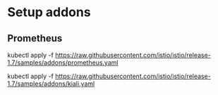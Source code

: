 # Setup addons

## Prometheus

kubectl apply -f https://raw.githubusercontent.com/istio/istio/release-1.7/samples/addons/prometheus.yaml

kubectl apply -f https://raw.githubusercontent.com/istio/istio/release-1.7/samples/addons/kiali.yaml